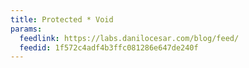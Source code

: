 ```yaml
---
title: Protected * Void
params:
  feedlink: https://labs.danilocesar.com/blog/feed/
  feedid: 1f572c4adf4b3ffc081286e647de240f
---
```

